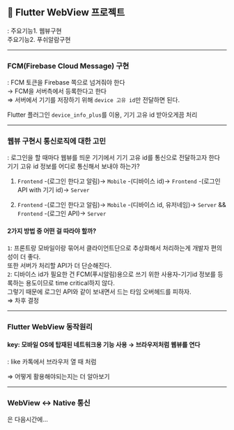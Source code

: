 ## 🎯 Flutter WebView 프로젝트
: 주요기능1. 웹뷰구현  
주요기능2. 푸쉬알람구현
___
### FCM(Firebase Cloud Message) 구현
: FCM 토큰을 Firebase 쪽으로 넘겨줘야 한다  
→ FCM을 서버측에서 등록한다고 한다  
⇒ 서버에서 기기를 저장하기 위해 `device 고유 id`만 전달하면 된다.  

Flutter 플러그인 `device_info_plus`를 이용, 기기 고유 id 받아오게끔 처리

___
### 웹뷰 구현시 통신로직에 대한 고민
: 로그인을 할 때마다 웹뷰를 띄운 기기에서 기기 고유 id를 통신으로 전달하고자 한다  
기기 고유 id 정보를 어디로 통신해서 보내야 하는가?  

1. `Frontend` -(로그인 한다고 알림)→ `Mobile` -(디바이스 id)→ `Frontend` -(로그인 API with 기기 id)→ `Server`

2. `Frontend` -(로그인 한다고 알림)→ `Mobile` -(디바이스 id, 유저네임)→ `Server`
&& `Frontend` -(로그인 API)→ `Server`

#### 2가지 방법 중 어떤 걸 따라야 할까?  
`1`: 프론트랑 모바일이랑 묶어서 클라이언트단으로 추상화해서 처리하는게 개발자 편의성이 더 좋다.  
또한 서버가 처리할 API가 더 단순해진다.  
`2`: 디바이스 id가 필요한 건 FCM(푸시알림)용으로 쓰기 위한 사용자-기기id 정보를 등록하는 용도이므로 time critical하지 않다.  
그렇기 때문에 로그인 API와 같이 보내면서 드는 타임 오버헤드를 피하자.  
⇒ 차후 결정
___
### Flutter WebView 동작원리
#### key: 모바일 OS에 탑재된 네트워크용 기능 사용 → 브라우저처럼 웹뷰를 연다
: like 카톡에서 브라우저 열 때 처럼  

⇒ 어떻게 활용해야되는지는 더 알아보기  
___
### WebView ↔︎ Native 통신
은 다음시간에...

